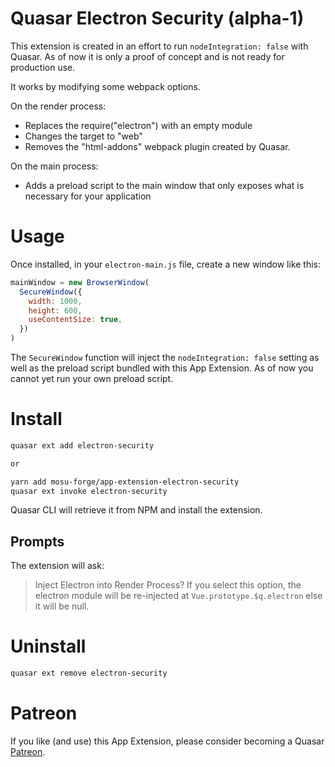 Quasar Electron Security (alpha-1)
===

This extension is created in an effort to run `nodeIntegration: false` with Quasar. As of now it is only a proof of concept and is not ready for production use.

It works by modifying some webpack options.

On the render process:
- Replaces the require("electron") with an empty module
- Changes the target to "web"
- Removes the "html-addons" webpack plugin created by Quasar.

On the main process:
- Adds a preload script to the main window that only exposes what is necessary for your application

# Usage

Once installed, in your `electron-main.js` file, create a new window like this:

```javascript
mainWindow = new BrowserWindow(
  SecureWindow({
    width: 1000,
    height: 600,
    useContentSize: true,
  })
)
```

The `SecureWindow` function will inject the `nodeIntegration: false` setting as well as the preload script bundled with this App Extension. As of now you cannot yet run your own preload script.


# Install
```bash
quasar ext add electron-security

or

yarn add mosu-forge/app-extension-electron-security
quasar ext invoke electron-security
```
Quasar CLI will retrieve it from NPM and install the extension.

## Prompts

The extension will ask:
> Inject Electron into Render Process?
If you select this option, the electron module will be re-injected at `Vue.prototype.$q.electron` else it will be null.

# Uninstall
```bash
quasar ext remove electron-security
```

# Patreon
If you like (and use) this App Extension, please consider becoming a Quasar [Patreon](https://www.patreon.com/quasarframework).

